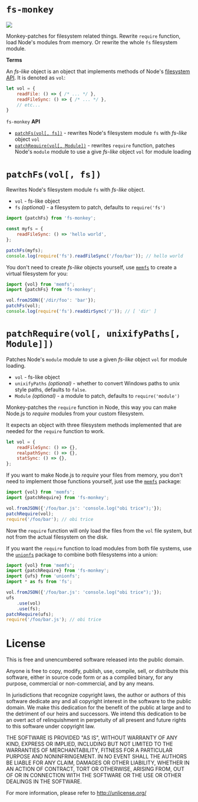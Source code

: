 # `fs-monkey`

[![][npm-img]][npm-url]

Monkey-patches for filesystem related things. Rewrite `require` function,
load Node's modules from memory. Or rewrite the whole `fs` filesystem module.

**Terms**

An *fs-like* object is an object that implements methods of Node's
[filesystem API](https://nodejs.org/api/fs.html).
It is denoted as `vol`:

```js
let vol = {
    readFile: () => { /* ... */ },
    readFileSync: () => { /* ... */ },
    // etc...
}
```


`fs-monkey` **API**

 - [`patchFs(vol[, fs])`](#patchfsvol-fs) - rewrites Node's filesystem module `fs` with *fs-like* object `vol`
 - [`patchRequire(vol[, Module])`](#patchrequirevol-module) - rewrites `require` function, patches Node's `module` module to use a give *fs-like* object `vol` for module loading


# `patchFs(vol[, fs])`

Rewrites Node's filesystem module `fs` with *fs-like* object.

 - `vol` - fs-like object
 - `fs` *(optional)* - a filesystem to patch, defaults to `require('fs')`

```js
import {patchFs} from 'fs-monkey';

const myfs = {
    readFileSync: () => 'hello world',
};

patchFs(myfs);
console.log(require('fs').readFileSync('/foo/bar')); // hello world
```

You don't need to create *fs-like* objects yourself, use [`memfs`](https://github.com/streamich/memfs)
to create a virtual filesystem for you:

```js
import {vol} from 'memfs';
import {patchFs} from 'fs-monkey';

vol.fromJSON({'/dir/foo': 'bar'});
patchFs(vol);
console.log(require('fs').readdirSync('/')); // [ 'dir' ]
```


# `patchRequire(vol[, unixifyPaths[, Module]])`

Patches Node's `module` module to use a given *fs-like* object `vol` for module loading.

 - `vol` - fs-like object
 - `unixifyPaths` *(optional)* - whether to convert Windows paths to unix style paths, defaults to `false`.
 - `Module` *(optional)* - a module to patch, defaults to `require('module')`

Monkey-patches the `require` function in Node, this way you can make
Node.js to *require* modules from your custom filesystem.

It expects an object with three filesystem methods implemented that are
needed for the `require` function to work.

```js
let vol = {
    readFileSync: () => {},
    realpathSync: () => {},
    statSync: () => {},
};
```

If you want to make Node.js to *require* your files from memory, you
don't need to implement those functions yourself, just use the
[`memfs`](https://github.com/streamich/memfs) package:

```js
import {vol} from 'memfs';
import {patchRequire} from 'fs-monkey';

vol.fromJSON({'/foo/bar.js': 'console.log("obi trice");'});
patchRequire(vol);
require('/foo/bar'); // obi trice
```

Now the `require` function will only load the files from the `vol` file
system, but not from the actual filesystem on the disk.

If you want the `require` function to load modules from both file
systems, use the [`unionfs`](https://github.com/streamich/unionfs) package
to combine both filesystems into a union:

```js
import {vol} from 'memfs';
import {patchRequire} from 'fs-monkey';
import {ufs} from 'unionfs';
import * as fs from 'fs';

vol.fromJSON({'/foo/bar.js': 'console.log("obi trice");'});
ufs
    .use(vol)
    .use(fs);
patchRequire(ufs);
require('/foo/bar.js'); // obi trice
```

[npm-img]: https://img.shields.io/npm/v/fs-monkey.svg
[npm-url]: https://www.npmjs.com/package/fs-monkey


# License

This is free and unencumbered software released into the public domain.

Anyone is free to copy, modify, publish, use, compile, sell, or
distribute this software, either in source code form or as a compiled
binary, for any purpose, commercial or non-commercial, and by any
means.

In jurisdictions that recognize copyright laws, the author or authors
of this software dedicate any and all copyright interest in the
software to the public domain. We make this dedication for the benefit
of the public at large and to the detriment of our heirs and
successors. We intend this dedication to be an overt act of
relinquishment in perpetuity of all present and future rights to this
software under copyright law.

THE SOFTWARE IS PROVIDED "AS IS", WITHOUT WARRANTY OF ANY KIND,
EXPRESS OR IMPLIED, INCLUDING BUT NOT LIMITED TO THE WARRANTIES OF
MERCHANTABILITY, FITNESS FOR A PARTICULAR PURPOSE AND NONINFRINGEMENT.
IN NO EVENT SHALL THE AUTHORS BE LIABLE FOR ANY CLAIM, DAMAGES OR
OTHER LIABILITY, WHETHER IN AN ACTION OF CONTRACT, TORT OR OTHERWISE,
ARISING FROM, OUT OF OR IN CONNECTION WITH THE SOFTWARE OR THE USE OR
OTHER DEALINGS IN THE SOFTWARE.

For more information, please refer to <http://unlicense.org/>
